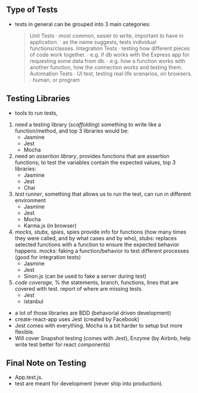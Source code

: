 
## Type of Tests
- tests in general can be grouped into 3 main categories: 
  > Unit Tests
    · most common, easier to write, important to have in application. 
    · as the name suggests, tests individual functions/classes. 
  > Integration Tests
    · testing how different pieces of code work together. 
    · e.g. if db works with the Express app for requesting some data from db. 
    · e.g. how a function works with another function, how the connection works and testing them. 
  > Automation Tests
    · UI test, testing real life scenarios, on browsers. 
    · human, or program

## Testing Libraries
- tools to run tests, 

1. need a testing library (_scaffolding_) something to write like a function/method, and top 3 libraries would be:
   - Jasmine
   - Jest
   - Mocha
2. need an _assertion library_, provides functions that are assertion functions; to test the variables
   contain the expected values, top 3 libraries: 
   - Jasmine 
   - Jest
   - Chai
3. _test runner_, something that allows us to run the test, can run in different environment
   - Jasmine
   - Jest
   - Mocha
   - Karma.js (in browser)
4. _mocks, stubs, spies_, spies provide info for functions (how many times they were called,
   and by what cases and by who),
   stubs: replaces selected functions with a function to ensure the expected behavior happens. 
   mocks: faking a function/behavior to test different processes (good for integration tests)
   - Jasmine
   - Jest
   - Sinon.js (can be used to fake a server during test)
5. _code coverage_, % the statements, branch, functions, lines that are covered with test. report of where are missing tests
   - Jest
   - istanbul

- a lot of those libraries are BDD (behavorial driven development)
- create-react-app uses Jest (created by Facebook)
- Jest comes with everything. Mocha is a bit harder to setup but more flexible. 
- Will cover Snapshot testing (comes with Jest), Enzyme (by Airbnb, help write test better for react components)

## Final Note on Testing
- App.test.js.
- test are meant for development (never ship into production).